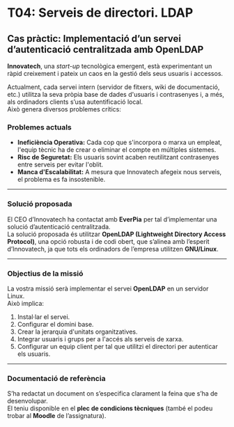 # T04: Serveis de directori. LDAP


## Cas pràctic: Implementació d’un servei d’autenticació centralitzada amb OpenLDAP

**Innovatech**, una *start-up* tecnològica emergent, està experimentant un ràpid creixement i pateix un caos en la gestió dels seus usuaris i accessos.

Actualment, cada servei intern (servidor de fitxers, wiki de documentació, etc.) utilitza la seva pròpia base de dades d'usuaris i contrasenyes i, a més, als ordinadors clients s’usa autentificació local.  
Això genera diversos problemes crítics:

### Problemes actuals

- **Ineficiència Operativa:** Cada cop que s'incorpora o marxa un empleat, l'equip tècnic ha de crear o eliminar el compte en múltiples sistemes.  
- **Risc de Seguretat:** Els usuaris sovint acaben reutilitzant contrasenyes entre serveis per evitar l'oblit.  
- **Manca d'Escalabilitat:** A mesura que Innovatech afegeix nous serveis, el problema es fa insostenible.  

---

### Solució proposada

El CEO d’Innovatech ha contactat amb **EverPia** per tal d’implementar una solució d’autenticació centralitzada.  
La solució proposada és utilitzar **OpenLDAP (Lightweight Directory Access Protocol)**, una opció robusta i de codi obert, que s’alinea amb l’esperit d’Innovatech, ja que tots els ordinadors de l’empresa utilitzen **GNU/Linux**.

---

### Objectius de la missió

La vostra missió serà implementar el servei **OpenLDAP** en un servidor Linux.  
Això implica:

1. Instal·lar el servei.  
2. Configurar el domini base.  
3. Crear la jerarquia d'unitats organitzatives.  
4. Integrar usuaris i grups per a l'accés als serveis de xarxa.  
5. Configurar un equip client per tal que utilitzi el directori per autenticar els usuaris.

---

### Documentació de referència

S’ha redactat un document on s’especifica clarament la feina que s’ha de desenvolupar.  
El teniu disponible en el **plec de condicions tècniques** (també el podeu trobar al **Moodle** de l’assignatura).

